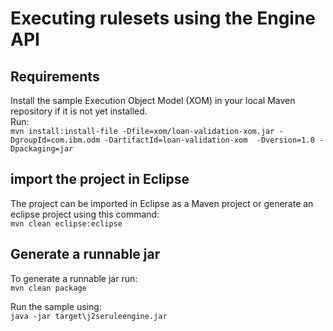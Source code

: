 # Executing rulesets using the Engine API


## Requirements
Install the sample Execution Object Model (XOM) in your local Maven repository if it is not yet installed. <br/>
Run: <br/>
`mvn install:install-file -Dfile=xom/loan-validation-xom.jar -DgroupId=com.ibm.odm -DartifactId=loan-validation-xom 
-Dversion=1.0 -Dpackaging=jar`

## import the project in Eclipse

The project can be imported in Eclipse as a Maven project or generate an eclipse project using this command: <br/>
`mvn clean eclipse:eclipse`

## Generate a runnable jar 

To generate a runnable jar run: <br/> 
`mvn clean package`

Run the sample using: <br/>
`java -jar target\j2seruleengine.jar`
